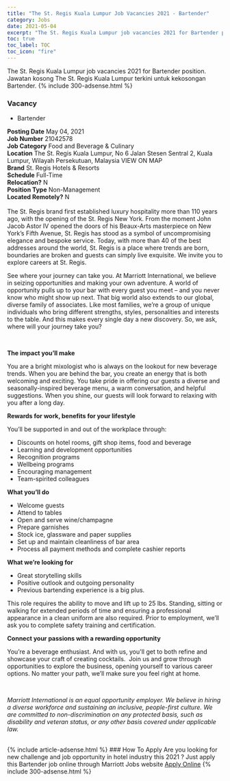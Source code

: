 ```yaml
---
title: "The St. Regis Kuala Lumpur Job Vacancies 2021 - Bartender" 
category: Jobs 
date: 2021-05-04 
excerpt: "The St. Regis Kuala Lumpur job vacancies 2021 for Bartender position. Jawatan kosong The St. Regis Kuala Lumpur terkini untuk kekosongan Bartender." 
toc: true 
toc_label: TOC 
toc_icon: "fire" 
--- 
```


The St. Regis Kuala Lumpur job vacancies 2021 for Bartender position. Jawatan kosong The St. Regis Kuala Lumpur terkini untuk kekosongan Bartender. 
{% include 300-adsense.html %} 
### Vacancy 
- Bartender 
<div><div><b>Posting Date</b> May 04, 2021<br><b>Job Number</b> 21042578<br><b>Job Category</b> Food and Beverage &amp; Culinary<br><b>Location</b> The St. Regis Kuala Lumpur, No 6 Jalan Stesen Sentral 2, Kuala Lumpur, Wilayah Persekutuan, Malaysia VIEW ON MAP<br><b>Brand</b> St. Regis Hotels &amp; Resorts<br><b>Schedule</b> Full-Time<br><b>Relocation?</b> N<br><b>Position Type</b> Non-Management<br><b>Located Remotely?</b> N<br><br>The St. Regis brand first established luxury hospitality more than 110 years ago, with the opening of the St. Regis New York. From the moment John Jacob Astor IV opened the doors of his Beaux-Arts masterpiece on New York&#8217;s Fifth Avenue, St. Regis has stood as a symbol of uncompromising elegance and bespoke service. Today, with more than 40 of the best addresses around the world, St. Regis is a place where trends are born, boundaries are broken and guests can simply live exquisite. We invite you to explore careers at St. Regis.<br></div><div> <p>See where your journey can take you. At Marriott International, we believe in seizing opportunities and making your own adventure. A world of opportunity pulls up to your bar with every guest you meet &#8211; and you never know who might show up next. That big world also extends to our global, diverse family of associates. Like most families, we&#8217;re a group of unique individuals who bring different strengths, styles, personalities and interests to the table. And this makes every single day a new discovery. So, we ask, where will your journey take you?</p> <p><strong>&#160;</strong></p> <p><strong>The impact you&#8217;ll make&#160;</strong></p> <p>You are a bright mixologist who is always on the lookout for new beverage trends. When you are behind the bar, you create an energy that is both welcoming and exciting. You take pride in offering our guests a diverse and seasonally-inspired beverage menu, a warm conversation, and helpful suggestions. When you shine, our guests will look forward to relaxing with you after a long day.</p> <p><strong>Rewards for work, benefits for your lifestyle</strong></p> <p>You&#8217;ll be supported in and out of the workplace through:</p> <ul> <li>Discounts on hotel rooms, gift shop items, food and beverage</li> <li>Learning and development opportunities</li> <li>Recognition programs</li> <li>Wellbeing programs</li> <li>Encouraging management</li> <li>Team-spirited colleagues</li> </ul> <p><strong>What you&#8217;ll do</strong></p> <ul> <li>Welcome guests</li> <li>Attend to tables</li> <li>Open and serve wine/champagne</li> <li>Prepare garnishes</li> <li>Stock ice, glassware and paper supplies</li> <li>Set up and maintain cleanliness of bar area</li> <li>Process all payment methods and complete cashier reports</li> </ul> <p><strong>What we&#8217;re looking for</strong></p> <ul> <li>Great storytelling skills</li> <li>Positive outlook and outgoing personality</li> <li>Previous bartending experience is a big plus.</li> </ul> <p>This role requires the ability to move and lift up to 25 lbs. Standing, sitting or walking for extended periods of time and ensuring a professional appearance in a clean uniform are also required. Prior to employment, we&#8217;ll ask you to complete safety training and certification.</p> <p><strong>Connect your passions with a rewarding opportunity</strong></p> <p>You&#8217;re a beverage enthusiast. And with us, you'll get to both refine and showcase your craft of creating cocktails. &#160;Join us and grow through opportunities to explore the business, opening yourself to various career options. No matter your path, we&#8217;ll make sure you feel right at home.</p> <p>&#160;</p> <p><em>Marriott International is an equal opportunity employer.&#160;We believe in hiring a diverse workforce and sustaining an inclusive, people-first culture.&#160;We are committed to non-discrimination on&#160;any&#160;protected&#160;basis, such as disability and veteran status, or any other basis covered under applicable law.</em></p> </div><br></div> 
{% include article-adsense.html %} 
### How To Apply 
Are you looking for new challenge and job opportunity in hotel industry this 2021 ?
Just apply this Bartender job online through Marriott Jobs website 
<a href="https://jobs.marriott.com/marriott/jobs/21042578?lang=en-us" class="btn btn--info" target="_blank" rel="nofollow noopenner">Apply Online</a> 
{% include 300-adsense.html %} 